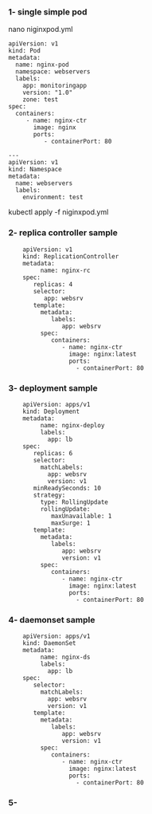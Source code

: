 




### 1- single simple pod
nano niginxpod.yml

    apiVersion: v1
    kind: Pod
    metadata:
      name: nginx-pod
      namespace: webservers
      labels:
        app: monitoringapp
        version: "1.0"
        zone: test
    spec:
      containers:
         - name: nginx-ctr
           image: nginx
           ports:
              - containerPort: 80
    
    ---
    apiVersion: v1
    kind: Namespace
    metadata:
      name: webservers
      labels:
        environment: test

kubectl apply -f niginxpod.yml


### 2- replica controller sample


        apiVersion: v1
        kind: ReplicationController
        metadata:
             name: nginx-rc
        spec:
           replicas: 4
           selector:
              app: websrv
           template:
             metadata:
                labels:
                   app: websrv
             spec:
                containers:
                   - name: nginx-ctr
                     image: nginx:latest
                     ports:
                       - containerPort: 80



### 3- deployment sample

        apiVersion: apps/v1
        kind: Deployment
        metadata:
             name: nginx-deploy
             labels:
               app: lb
        spec:
           replicas: 6
           selector:
             matchLabels:
               app: websrv
               version: v1
           minReadySeconds: 10
           strategy:
             type: RollingUpdate
             rollingUpdate:
                maxUnavailable: 1
                maxSurge: 1
           template:
             metadata:
                labels:
                   app: websrv
                   version: v1
             spec:
                containers:
                   - name: nginx-ctr
                     image: nginx:latest
                     ports:
                       - containerPort: 80


### 4- daemonset sample

        apiVersion: apps/v1
        kind: DaemonSet
        metadata:
             name: nginx-ds
             labels:
               app: lb
        spec:
           selector:
             matchLabels:
               app: websrv
               version: v1
           template:
             metadata:
                labels:
                   app: websrv
                   version: v1
             spec:
                containers:
                   - name: nginx-ctr
                     image: nginx:latest
                     ports:
                       - containerPort: 80


### 5- 

















